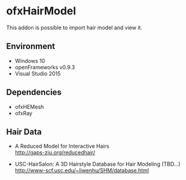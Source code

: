 # ofxHairModel

This addon is possible to import hair model and view it.

## Environment
  + Windows 10
  + openFrameworks v0.9.3
  + Visual Studio 2015

## Dependencies
  + ofxHEMesh
  + ofxRay

## Hair Data

+ A Reduced Model for Interactive Hairs  
http://gaps-zju.org/reducedhair/

+ USC-HairSalon: A 3D Hairstyle Database for Hair Modeling (TBD...)  
http://www-scf.usc.edu/~liwenhu/SHM/database.html  
